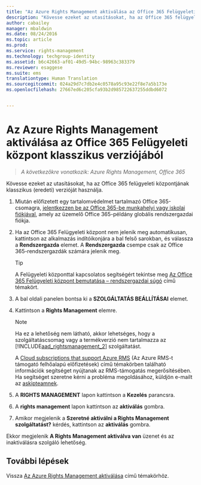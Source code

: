```yaml
---
title: "Az Azure Rights Management aktiválása az Office 365 Felügyeleti központ klasszikus verziójából | Azure RMS"
description: "Kövesse ezeket az utasításokat, ha az Office 365 felügyeleti központjának klasszikus (eredeti) verzióját használja."
author: cabailey
manager: mbaldwin
ms.date: 08/24/2016
ms.topic: article
ms.prod: 
ms.service: rights-management
ms.technology: techgroup-identity
ms.assetid: b6c42663-af01-49d5-94bc-98963c383379
ms.reviewer: esaggese
ms.suite: ems
translationtype: Human Translation
ms.sourcegitcommit: 024a29d7c7db2e4c0578a95c93e22f8e7a5b173e
ms.openlocfilehash: 27667ed6c205cfa93b2d985722637255ddbd6072


---
```


# Az Azure Rights Management aktiválása az Office 365 Felügyeleti központ klasszikus verziójából

>*A következőkre vonatkozik: Azure Rights Management, Office 365*


Kövesse ezeket az utasításokat, ha az Office 365 felügyeleti központjának klasszikus (eredeti) verzióját használja.

1. Miután előfizetett egy tartalomvédelmet tartalmazó Office 365-csomagra, [jelentkezzen be az Office 365-be munkahelyi vagy iskolai fiókjával](https://portal.office.com/), amely az üzemelő Office 365-példány globális rendszergazdai fiókja.

2. Ha az Office 365 Felügyeleti központ nem jelenik meg automatikusan, kattintson az alkalmazás indítóikonjára a bal felső sarokban, és válassza a **Rendszergazda** elemet. A **Rendszergazda** csempe csak az Office 365-rendszergazdák számára jelenik meg.

    > [!TIP]
    > A Felügyeleti központtal kapcsolatos segítségért tekintse meg [Az Office 365 Felügyeleti központ bemutatása – rendszergazdai súgó](https://support.office.com/article/About-the-Office-365-admin-center-Admin-Help-58537702-d421-4d02-8141-e128e3703547) című témakört.

3. A bal oldali panelen bontsa ki a **SZOLGÁLTATÁS BEÁLLÍTÁSAI** elemet.

4.  Kattintson a **Rights Management** elemre.

    > [!NOTE]
    >Ha ez a lehetőség nem látható, akkor lehetséges, hogy a szolgáltatáscsomag vagy a termékverzió nem tartalmazza az [!INCLUDE[aad_rightsmanagement_2](../includes/aad_rightsmanagement_2_md.md)] szolgáltatást.
    >
    >A [Cloud subscriptions that support Azure RMS](../get-started/requirements-subscriptions.md) (Az Azure RMS-t támogató felhőalapú előfizetések) című témakörben található információk segítséget nyújtanak az RMS-támogatás megerősítésében. Ha segítséget szeretne kérni a probléma megoldásához, küldjön e-mailt az [askipteamnek](mailto:askipteam?subject=I%20cannot%20activate%20RMS).

5. A **RIGHTS MANAGEMENT** lapon kattintson a **Kezelés** parancsra.

6. A **rights management** lapon kattintson az **aktiválás** gombra.

7. Amikor megjelenik a **Szeretné aktiválni a Rights Management szolgáltatást?** kérdés, kattintson az **aktiválás** gombra.

Ekkor megjelenik **A Rights Management aktiválva van** üzenet és az inaktiválásra szolgáló lehetőség.

## További lépések
Vissza [Az Azure Rights Management aktiválása](activate-service.md) című témakörhöz.


<!--HONumber=Aug16_HO4-->


